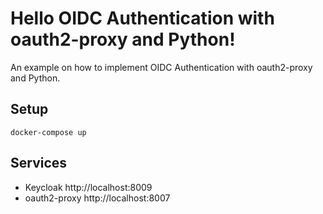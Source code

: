 # Hello OIDC Authentication with oauth2-proxy and Python!

An example on how to implement OIDC Authentication with oauth2-proxy and Python.

## Setup

```
docker-compose up
```

## Services

- Keycloak http://localhost:8009
- oauth2-proxy http://localhost:8007

